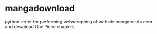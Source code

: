 # mangadownload
python script for performing webscrapping of website mangapanda.com and download One Piece chapters
